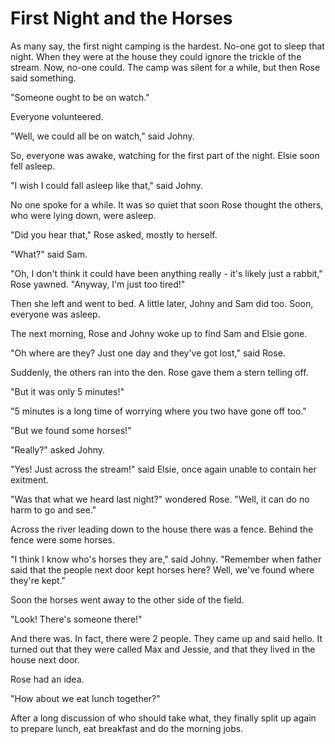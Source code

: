 # First Night and the Horses

As many say, the first night camping is the hardest. No-one got to sleep that night. When they were at the house they could ignore the trickle of the stream. Now, no-one could. The camp was silent for a while, but then Rose said something.

"Someone ought to be on watch."

Everyone volunteered.

"Well, we could all be on watch," said Johny.

So, everyone was awake, watching for the first part of the night. Elsie soon fell asleep.

"I wish I could fall asleep like that," said Johny.

No one spoke for a while. It was so quiet that soon Rose thought the others, who were lying down, were asleep.

"Did you hear that," Rose asked, mostly to herself.

"What?" said Sam.

"Oh, I don't think it could have been anything really - it's likely just a rabbit," Rose yawned. "Anyway, I'm just too tired!"

Then she left and went to bed. A little later, Johny and Sam did too. Soon, everyone was asleep.

The next morning, Rose and Johny woke up to find Sam and Elsie gone.

"Oh where are they? Just one day and they've got lost," said Rose.

Suddenly, the others ran into the den. Rose gave them a stern telling off.

"But it was only 5 minutes!"

"5 minutes is a long time of worrying where you two have gone off too."

"But we found some horses!"

"Really?" asked Johny.

"Yes! Just across the stream!" said Elsie, once again unable to contain her exitment.

"Was that what we heard last night?" wondered Rose. "Well, it can do no harm to go and see."

Across the river leading down to the house there was a fence. Behind the fence were some horses.

"I think I know who's horses they are," said Johny. "Remember when father said that the people next door kept horses here? Well, we've found where they're kept."

Soon the horses went away to the other side of the field.

"Look! There's someone there!"

And there was. In fact, there were 2 people. They came up and said hello. It turned out that they were called Max and Jessie, and that they lived in the house next door.

Rose had an idea.

"How about we eat lunch together?"

After a long discussion of who should take what, they finally split up again to prepare lunch, eat breakfast and do the morning jobs.

